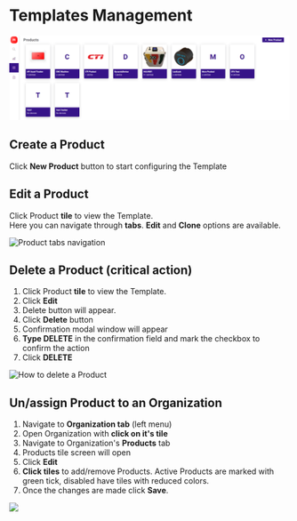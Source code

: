 # Templates Management



![Products general screen](../../../.gitbook/assets/products.png)

## Create a Product

Click **New Product** button to start configuring the Template

## Edit a Product

Click Product **tile** to view the Template.   
Here you can navigate through **tabs**. **Edit** and **Clone** options are available.

![Product tabs navigation](../../../.gitbook/assets/product_tabs_options.gif)

## Delete a Product \(critical action\)

1. Click Product **tile** to view the Template. 
2. Click **Edit**
3. Delete button will appear.
4. Click **Delete** button
5. Confirmation modal window will appear
6. **Type DELETE** in the confirmation field and mark the checkbox to confirm the action
7. Click **DELETE**

![How to delete a Product](../../../.gitbook/assets/product_delete.gif)

## Un/assign Product to an Organization

1. Navigate to **Organization tab** \(left menu\)
2. Open Organization with **click on it's tile**
3. Navigate to Organization's **Products** tab
4. Products tile screen will open
5. Click **Edit** 
6. **Click tiles** to add/remove Products. Active Products are marked with green tick, disabled have tiles with reduced colors. 
7. Once the changes are made click **Save**.

![](../../../.gitbook/assets/assign_product_to_org.gif)









